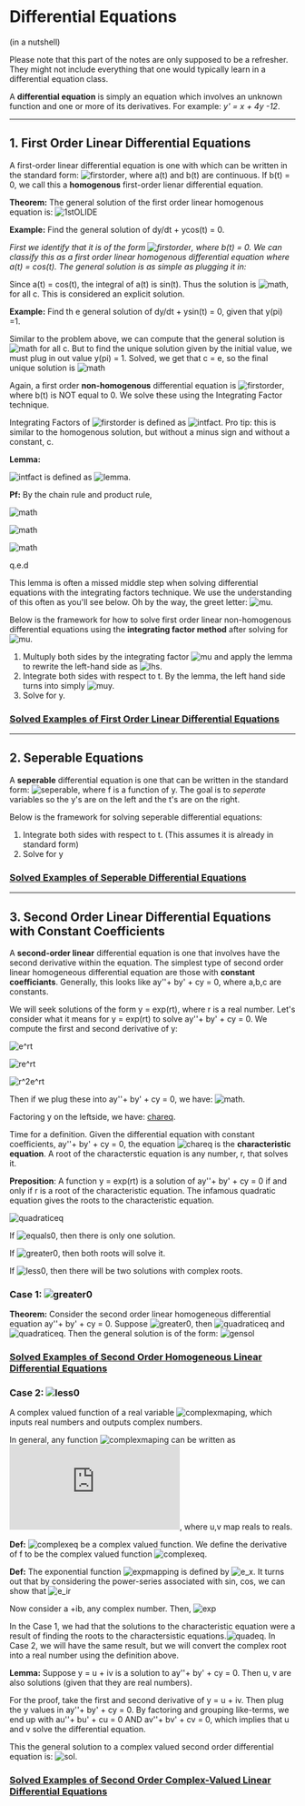 # Differential Equations
(in a nutshell)


Please note that this part of the notes are only supposed to be a refresher. They might not include everything that one would typically learn in a differential equation class. 

A **differential equation** is simply an equation which involves an unknown function and one or more of its derivatives. For example: *y' = x + 4y -12*.

---------
## 1. First Order Linear Differential Equations

A first-order linear differential equation is one with which can be written in the standard form: ![firstorder](https://latex.codecogs.com/gif.latex?\frac{dy}{dt}&space;&plus;a(t)y&space;=&space;b(t)), where a(t) and b(t) are continuous. If b(t) = 0, we call this a **homogenous** first-order lienar differential equation.

**Theorem:** The general solution of the first order linear homogenous equation is:  ![1stOLIDE](https://latex.codecogs.com/gif.latex?y&space;=&space;ce^{-\int&space;a(t)dt})

**Example:** Find the general solution of dy/dt + ycos(t) = 0.

*First we identify that it is of the form ![firstorder](https://latex.codecogs.com/gif.latex?\frac{dy}{dt}&space;&plus;a(t)y&space;=&space;b(t)), where b(t) = 0. We can classify this as a first order linear homogenous differential equation where a(t) = cos(t). The general solution is as simple as plugging it in:*

Since a(t) = cos(t), the integral of a(t) is sin(t). Thus the solution is ![math](https://latex.codecogs.com/gif.latex?y&space;=&space;ce^{-sin(t)}), for all c. This is considered an explicit solution.

**Example:** Find th e general solution of dy/dt + ysin(t) = 0, given that y(pi) =1.

Similar to the problem above, we can compute that the general solution is ![math](https://latex.codecogs.com/gif.latex?y&space;=&space;ce^{cos(t)}) for all c. But to find the unique solution given by the initial value, we must plug in out value y(pi) = 1. Solved, we get that c = e, so the final unique solution is ![math](https://latex.codecogs.com/gif.latex?y&space;=&space;ce^{cos(t)+1})



Again, a first order **non-homogenous** differential equation is ![firstorder](https://latex.codecogs.com/gif.latex?\frac{dy}{dt}&space;&plus;a(t)y&space;=&space;b(t)), where b(t) is NOT equal to 0. We solve these using the Integrating Factor technique.

Integrating Factors of ![firstorder](https://latex.codecogs.com/gif.latex?\frac{dy}{dt}&space;&plus;a(t)y&space;=&space;b(t)) is defined as ![intfact](https://latex.codecogs.com/gif.latex?\mu&space;=&space;e^{\int&space;a(t)&space;dt}). Pro tip: this is similar to the homogenous solution, but without a minus sign and without a constant, c.

**Lemma:** 

![intfact](https://latex.codecogs.com/gif.latex?\frac{dy}{dt}&space;&plus;a(t)y&space;=&space;b(t)) is defined as ![lemma](https://latex.codecogs.com/gif.latex?\frac{d(\mu&space;y)}{dt}&space;=&space;\frac{dy}{dt}&space;\mu&space;&plus;&space;a(t)y\mu).

 **Pf:** By the chain rule and product rule,
 
![math](https://latex.codecogs.com/gif.latex?\frac{d(\mu&space;y)}{dt}&space;=&space;\frac{d\mu}{dt}&space;y&space;&plus;&space;\mu&space;\frac{dy}{dt})

![math](https://latex.codecogs.com/gif.latex?\frac{d(\mu&space;y)}{dt}&space;=&space;e^{\int&space;a(t)}&space;(\int&space;a(t)dt&space;)'y&space;&plus;&space;\mu&space;\frac{dy}{dt})

![math](https://latex.codecogs.com/gif.latex?\frac{d(\mu&space;y)}{dt}&space;=&space;\mu&space;a(t)y&space;&plus;&space;\mu&space;\frac{dy}{dt})


q.e.d

This lemma is often a missed middle step when solving differential equations with the integrating factors technique. We use the understanding of this often as you'll see below. Oh by the way, the greet letter: ![mu](https://latex.codecogs.com/gif.latex?\mu).


Below is the framework for how to solve first order linear non-homogenous differential equations using the **integrating factor method** after solving for ![mu](https://latex.codecogs.com/gif.latex?\mu).

1. Multuply both sides by the integrating factor ![mu](https://latex.codecogs.com/gif.latex?\mu) and apply the lemma to rewrite the left-hand side as ![lhs](https://latex.codecogs.com/gif.latex?\frac{d(\mu&space;y)}{dy}).
2. Integrate both sides with respect to t. By the lemma, the left hand side turns into simply ![mu](https://latex.codecogs.com/gif.latex?\mu)y.
3. Solve for y. 

### [Solved Examples of First Order Linear Differential Equations](FirstOrderLinearDE.pdf)

--------
## 2. Seperable Equations

A **seperable** differential equation is one that can be written in the standard form: ![seperable](https://latex.codecogs.com/gif.latex?f(y)&space;\frac{dy}{dt}&space;=&space;g(t)), where f is a function of y. The goal is to *seperate* variables so the y's are on the left and the t's are on the right. 

Below is the framework for solving seperable differential equations:

1. Integrate both sides with respect to t. (This assumes it is already in standard form)
2. Solve for y

### [Solved Examples of Seperable Differential Equations](SeperableDE.pdf)


--------------
## 3. Second Order Linear Differential Equations with Constant Coefficients

A **second-order linear** differential equation is one that involves have the second derivative within the equation. The simplest type of second order linear homogeneous differential equation are those with **constant coefficiants**. Generally, this looks like ay''+ by' + cy = 0, where a,b,c are constants.

We will seek solutions of the form y = exp(rt), where r is a real number. Let's consider what it means for y = exp(rt) to solve ay''+ by' + cy = 0.
We compute the first and second derivative of y:

![e^rt](https://latex.codecogs.com/gif.latex?y&space;=&space;e^{rt})

![re^rt](https://latex.codecogs.com/gif.latex?y'&space;=&space;re^{rt})

![r^2e^rt](https://latex.codecogs.com/gif.latex?y''&space;=&space;r^{2}e^{rt})

Then if we plug these into ay''+ by' + cy = 0, we have: ![math](https://latex.codecogs.com/gif.latex?a&space;r^{2}y&space;&plus;&space;bry&space;&plus;&space;cy&space;=&space;0). 

Factoring y on the leftside, we have: [chareq](https://latex.codecogs.com/gif.latex?a&space;r^{2}&space;&plus;&space;by&space;&plus;&space;c&space;=&space;0).

Time for a definition. Given the differential equation with constant coefficients, ay''+ by' + cy = 0, the equation ![chareq](https://latex.codecogs.com/gif.latex?a&space;r^{2}&space;&plus;&space;by&space;&plus;&space;c&space;=&space;0) is the **characteristic equation**. A root of the characterstic equation is any number, r, that solves it. 

**Preposition**: A function y = exp(rt) is a solution of ay''+ by' + cy = 0 if and only if r is a root of the characteristic equation. The infamous quadratic 
equation gives the roots to the characteristic equation. 

![quadraticeq](https://latex.codecogs.com/gif.latex?r&space;=&space;\frac{-b&space;\pm&space;\sqrt{b^{2}&space;-4ac}}{2a})

If ![equals0](https://latex.codecogs.com/gif.latex?b^{2}&space;-4ac&space;=&space;0), then there is only one solution.

If ![greater0](https://latex.codecogs.com/gif.latex?b^{2}&space;-4ac&space;>&space;0), then both roots will solve it.

If ![less0](https://latex.codecogs.com/gif.latex?b^{2}&space;-4ac&space;<&space;0), then there will be two solutions with complex roots.

### Case 1: ![greater0](https://latex.codecogs.com/gif.latex?b^{2}&space;-4ac&space;>&space;0)

**Theorem:** Consider the second order linear homogeneous differential equation ay''+ by' + cy = 0. Suppose ![greater0](https://latex.codecogs.com/gif.latex?b^{2}&space;-4ac&space;>&space;0), then ![quadraticeq](https://latex.codecogs.com/gif.latex?r_{1}&space;=&space;\frac{-b&space;-&space;\sqrt{b^{2}&space;-4ac}}{2a}) and ![quadraticeq](https://latex.codecogs.com/gif.latex?r_{2}&space;=&space;\frac{-b&space;plus&space;\sqrt{b^{2}&space;-4ac}}{2a}). Then the general solution is of the form: ![gensol](https://latex.codecogs.com/gif.latex?y&space;=&space;c_{1}e^{r_{1}t}&space;&plus;&space;c_{2}e^{r_{2}t})

### [Solved Examples of Second Order Homogeneous Linear Differential Equations](secondOrderHomog.pdf)


### Case 2: ![less0](https://latex.codecogs.com/gif.latex?b^{2}&space;-4ac&space;<&space;0)

A complex valued function of a real variable ![complexmaping](https://latex.codecogs.com/gif.latex?f:\mathbb{R}\rightarrow&space;\mathbb{C}), which inputs real numbers and outputs complex numbers.

In general, any function ![complexmaping](https://latex.codecogs.com/gif.latex?f:\mathbb{R}\rightarrow&space;\mathbb{C}) can be written as ![complexeq](https://latex.codecogs.com/gif.latex?f&space;=&space;u&space;&plus;&space;iv), where u,v map reals to reals. 

**Def:** ![complexeq](https://latex.codecogs.com/gif.latex?\inline&space;f&space;=&space;u&space;&plus;&space;iv) be a complex valued function. We define the derivative of f to be the complex valued function ![complexeq](https://latex.codecogs.com/gif.latex?\inline&space;f'&space;=&space;u'&space;&plus;&space;iv').

**Def:** The exponential function ![expmapping](https://latex.codecogs.com/gif.latex?\inline&space;e:&space;\mathbb{C}\rightarrow&space;\mathbb{C}) is defined by ![e_x](https://latex.codecogs.com/gif.latex?\inline&space;e^{x}&space;=&space;\sum&space;\frac{x^{n}}{n!}). It turns out that by considering the power-series associated with sin, cos, we can show that ![e_ir](https://latex.codecogs.com/gif.latex?\inline&space;e^{ir}&space;=&space;cosr&space;&plus;isinr,&space;r\in&space;\mathbb{R})

Now consider a +ib, any complex number.  Then, ![exp](https://latex.codecogs.com/gif.latex?\inline&space;e^{a&space;&plus;ib}&space;=&space;e^{a}\cdot&space;e^{ib}&space;=&space;e^{a}(cosb&space;&plus;isinb))

In the Case 1, we had that the solutions to the characteristic equation were a result of finding the roots to the charactersistic equations.![quadeq](https://latex.codecogs.com/gif.latex?\inline&space;r_{1,2}=&space;\frac{-b\pm\sqrt{b^{2}&space;-&space;4ac}}{2a}). In Case 2, we will have the same result, but we will convert the complex root into a real number using the definition above.


**Lemma:** Suppose y = u + iv is a solution to ay''+ by' + cy = 0. Then u, v are also solutions (given that they are real numbers).

For the proof, take the first and second derivative of y = u + iv. Then plug the y values in ay''+ by' + cy = 0.  By factoring and grouping like-terms, we end up with au''+ bu' + cu = 0  AND  av''+ bv' + cv = 0, which implies that u and v solve the differential equation.

This the general solution to a complex valued second order differential equation is: ![sol](https://latex.codecogs.com/gif.latex?\inline&space;y&space;=&space;c_1u&space;&plus;&space;c_2v). 


### [Solved Examples of Second Order Complex-Valued Linear Differential Equations](ComplexRootDE.pdf)

